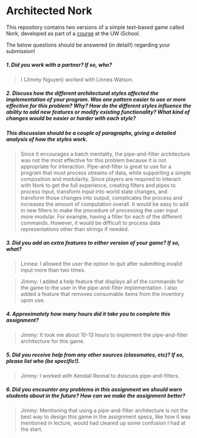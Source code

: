 # Architected Nork

This repository contains two versions of a simple text-based game called Nork, developed as part of a [course](http://arch-joelross.rhcloud.com/) at the UW iSchool. 

The below questions should be answered (in detail!) regarding your submission!


##### 1. Did you work with a partner? If so, who?
> I (Jimmy Nguyen) worked with Linnea Watson.



##### 2. Discuss how the different architectural styles affected the implementation of your program. Was one pattern easier to use or more effective _for this problem_? Why? How do the different styles influence the ability to add new features or modify existing functionality? What kind of changes would be easier or harder with each style?
##### This discussion should be a couple of paragraphs, giving a detailed analysis of how the styles work.
> Since it encourages a batch mentality, the pipe-and-filter architecture was not the most effective for this problem because it is not appropriate for interaction. Pipe-and-filter is great to use for a program that must process streams of data, while supporting a simple composition and modularity. Since players are required to interact with Nork to get the full experience, creating filters and pipes to process input, transform input into world state changes, and transform those changes into output, complicates the process and increases the amount of computation overall. It would be easy to add in new filters to make the procedure of processing the user input more modular. For example, having a filter for each of the different commands. However, it would be difficult to process data representations other than strings if needed. 



##### 3. Did you add an extra features to either version of your game? If so, what?
> Linnea: I allowed the user the option to quit after submitting invalid input more than two times.

> Jimmy: I added a help feature that displays all of the commands for the game to the user in the pipe-and-filter implementation. I also added a feature that removes consumable items from the inventory upon use. 



##### 4. Approximately how many hours did it take you to complete this assignment? #####
> Jimmy: It took me about 10-13 hours to implement the pipe-and-filter architecture for this game.



##### 5. Did you receive help from any other sources (classmates, etc)? If so, please list who (be specific!). #####
> Jimmy: I worked with Kendall Reonal to dsiscuss pipe-and-filters. 



##### 6. Did you encounter any problems in this assignment we should warn students about in the future? How can we make the assignment better? #####
> Jimmy: Mentioning that using a pipe-and-filter architecture is not the best way to design this game in the assignment specs, like how it was mentioned in lecture, would had cleared up some confusion I had at the start.

